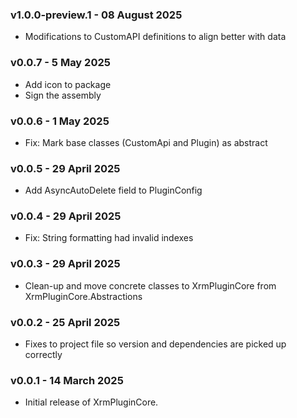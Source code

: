 ### v1.0.0-preview.1 - 08 August 2025
* Modifications to CustomAPI definitions to align better with data

### v0.0.7 - 5 May 2025
* Add icon to package
* Sign the assembly

### v0.0.6 - 1 May 2025
* Fix: Mark base classes (CustomApi and Plugin) as abstract

### v0.0.5 - 29 April 2025
* Add AsyncAutoDelete field to PluginConfig

### v0.0.4 - 29 April 2025
* Fix: String formatting had invalid indexes

### v0.0.3 - 29 April 2025
* Clean-up and move concrete classes to XrmPluginCore from XrmPluginCore.Abstractions

### v0.0.2 - 25 April 2025
* Fixes to project file so version and dependencies are picked up correctly

### v0.0.1 - 14 March 2025
* Initial release of XrmPluginCore.